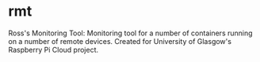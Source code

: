 rmt
===

Ross's Monitoring Tool: Monitoring tool for a number of containers running on a number of remote devices. Created for University of Glasgow's Raspberry Pi Cloud project.
